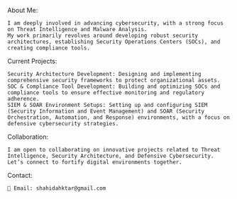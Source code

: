 About Me:

    I am deeply involved in advancing cybersecurity, with a strong focus on Threat Intelligence and Malware Analysis.
    My work primarily revolves around developing robust security architectures, establishing Security Operations Centers (SOCs), and creating compliance tools.

Current Projects:

    Security Architecture Development: Designing and implementing comprehensive security frameworks to protect organizational assets.
    SOC & Compliance Tool Development: Building and optimizing SOCs and compliance tools to ensure effective monitoring and regulatory adherence.
    SIEM & SOAR Environment Setups: Setting up and configuring SIEM (Security Information and Event Management) and SOAR (Security Orchestration, Automation, and Response) environments, with a focus on defensive cybersecurity strategies.

Collaboration:

    I am open to collaborating on innovative projects related to Threat Intelligence, Security Architecture, and Defensive Cybersecurity. Let’s connect to fortify digital environments together.

Contact:

    📧 Email: shahidahktar@gmail.com
